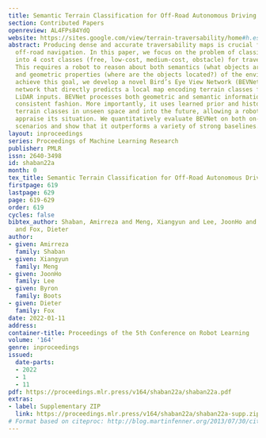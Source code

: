 ```yaml
---
title: Semantic Terrain Classification for Off-Road Autonomous Driving
section: Contributed Papers
openreview: AL4FPs84YdQ
website: https://sites.google.com/view/terrain-traversability/home#h.esrg71olrgxo
abstract: Producing dense and accurate traversability maps is crucial for autonomous
  off-road navigation. In this paper, we focus on the problem of classifying terrains
  into 4 cost classes (free, low-cost, medium-cost, obstacle) for traversability assessment.
  This requires a robot to reason about both semantics (what objects are present?)
  and geometric properties (where are the objects located?) of the environment. To
  achieve this goal, we develop a novel Bird’s Eye View Network (BEVNet), a deep neural
  network that directly predicts a local map encoding terrain classes from sparse
  LiDAR inputs. BEVNet processes both geometric and semantic information in a temporally
  consistent fashion. More importantly, it uses learned prior and history to predict
  terrain classes in unseen space and into the future, allowing a robot to better
  appraise its situation. We quantitatively evaluate BEVNet on both on-road and off-road
  scenarios and show that it outperforms a variety of strong baselines.
layout: inproceedings
series: Proceedings of Machine Learning Research
publisher: PMLR
issn: 2640-3498
id: shaban22a
month: 0
tex_title: Semantic Terrain Classification for Off-Road Autonomous Driving
firstpage: 619
lastpage: 629
page: 619-629
order: 619
cycles: false
bibtex_author: Shaban, Amirreza and Meng, Xiangyun and Lee, JoonHo and Boots, Byron
  and Fox, Dieter
author:
- given: Amirreza
  family: Shaban
- given: Xiangyun
  family: Meng
- given: JoonHo
  family: Lee
- given: Byron
  family: Boots
- given: Dieter
  family: Fox
date: 2022-01-11
address:
container-title: Proceedings of the 5th Conference on Robot Learning
volume: '164'
genre: inproceedings
issued:
  date-parts:
  - 2022
  - 1
  - 11
pdf: https://proceedings.mlr.press/v164/shaban22a/shaban22a.pdf
extras:
- label: Supplementary ZIP
  link: https://proceedings.mlr.press/v164/shaban22a/shaban22a-supp.zip
# Format based on citeproc: http://blog.martinfenner.org/2013/07/30/citeproc-yaml-for-bibliographies/
---
```

